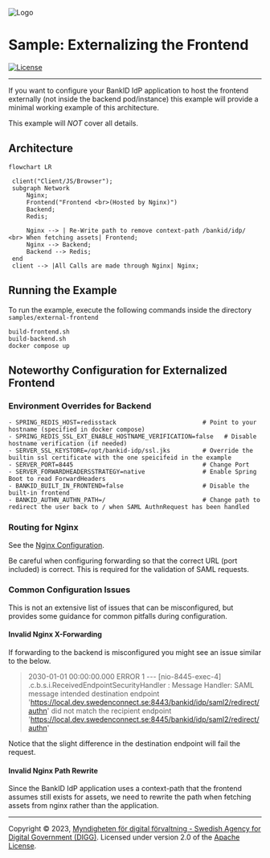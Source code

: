 ![Logo](../docs/images/sweden-connect.png)

# Sample: Externalizing the Frontend

[![License](https://img.shields.io/badge/License-Apache%202.0-blue.svg)](https://opensource.org/licenses/Apache-2.0)

---

If you want to configure your BankID IdP application to host the frontend externally (not inside 
the backend pod/instance) this example will provide a minimal working example of this architecture. 

This example will _NOT_ cover all details. 

## Architecture
```mermaid
flowchart LR

 client("Client/JS/Browser");
 subgraph Network
     Nginx;
     Frontend("Frontend <br>(Hosted by Nginx)")
     Backend;
     Redis;
     
     Nginx --> | Re-Write path to remove context-path /bankid/idp/ <br> When fetching assets| Frontend;
     Nginx --> Backend;
     Backend --> Redis;
 end
 client --> |All Calls are made through Nginx| Nginx;
```

## Running the Example

To run the example, execute the following commands inside the directory `samples/external-frontend`

```shell
build-frontend.sh
build-backend.sh
docker compose up
```

## Noteworthy Configuration for Externalized Frontend

### Environment Overrides for Backend

```
- SPRING_REDIS_HOST=redisstack                        # Point to your hostname (specified in docker compose)
- SPRING_REDIS_SSL_EXT_ENABLE_HOSTNAME_VERIFICATION=false   # Disable hostname verification (if needed)
- SERVER_SSL_KEYSTORE=/opt/bankid-idp/ssl.jks         # Override the builtin ssl certificate with the one speicifeid in the example
- SERVER_PORT=8445                                    # Change Port
- SERVER_FORWARDHEADERSSTRATEGY=native                # Enable Spring Boot to read ForwardHeaders
- BANKID_BUILT_IN_FRONTEND=false                      # Disable the built-in frontend
- BANKID_AUTHN_AUTHN_PATH=/                           # Change path to redirect the user back to / when SAML AuthnRequest has been handled
```
### Routing for Nginx

See the [Nginx Configuration](./nginx.conf).

Be careful when configuring forwarding so that the correct URL (port included) is correct. This is
required for the validation of SAML requests.

### Common Configuration Issues

This is not an extensive list of issues that can be misconfigured, but provides some guidance for 
common pitfalls during configuration.

#### Invalid Nginx X-Forwarding

If forwarding to the backend is misconfigured you might see an issue similar to the below. 

> 2030-01-01 00:00:00.000 ERROR 1 --- [nio-8445-exec-4] .c.b.s.i.ReceivedEndpointSecurityHandler : Message Handler:  SAML message intended destination endpoint 'https://local.dev.swedenconnect.se:8443/bankid/idp/saml2/redirect/authn' did not match the recipient endpoint 'https://local.dev.swedenconnect.se:8445/bankid/idp/saml2/redirect/authn'

Notice that the slight difference in the destination endpoint will fail the request.

#### Invalid Nginx Path Rewrite

Since the BankID IdP application uses a context-path that the frontend assumes still exists for assets,
we need to rewrite the path when fetching assets from nginx rather than the application.

---

Copyright &copy; 2023, [Myndigheten för digital förvaltning - Swedish Agency for Digital Government (DIGG)](http://www.digg.se). Licensed under version 2.0 of the [Apache License](http://www.apache.org/licenses/LICENSE-2.0).
